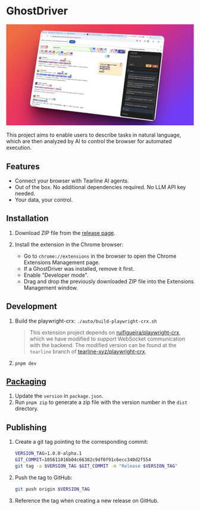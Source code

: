 # GhostDriver

![alt](./docs/assets/1744255615072.png)

This project aims to enable users to describe tasks in natural language, which are then analyzed by AI to control the browser for automated execution.

## Features

- Connect your browser with Tearline AI agents.
- Out of the box. No additional dependencies required. No LLM API key needed.
- Your data, your control.

## Installation

1. Download ZIP file from the [release page](https://github.com/tearline-xyz/GhostDriver/releases).

2. Install the extension in the Chrome browser:

    - Go to `chrome://extensions` in the browser to open the Chrome Extensions Management page.
    - If a GhostDriver was installed, remove it first.
    - Enable "Developer mode".
    - Drag and drop the previously downloaded ZIP file into the Extensions Management window.

## Development

1. Build the playwright-crx:
    `./auto/build-playwright-crx.sh`

    > This extension project depends on [ruifigueira/playwright-crx](https://github.com/ruifigueira/playwright-crx), which we have modified to support WebSocket communication with the backend. The modified version can be found at the `tearline` branch of [tearline-xyz/playwright-crx](https://github.com/tearline-xyz/playwright-crx).

2. `pnpm dev`

## [Packaging](https://wxt.dev/guide/essentials/publishing.html)

1. Update the `version` in `package.json`.
2. Run `pnpm zip` to generate a zip file with the version number in the `dist` directory.

## Publishing

1. Create a git tag pointing to the corresponding commit:
    ```bash
    VERSION_TAG=1.0.0-alpha.1
    GIT_COMMIT=105611016b04c66382c9df0f91c6ecc340d2f554
    git tag -a $VERSION_TAG $GIT_COMMIT -m "Release $VERSION_TAG"
    ```
2. Push the tag to GitHub:
    ```bash
    git push origin $VERSION_TAG
    ```
3. Reference the tag when creating a new release on GitHub.
